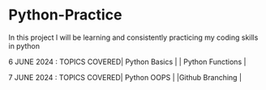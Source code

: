# Python-Practice
In this project l will be learning and consistently practicing my coding skills in python

6 JUNE 2024 : TOPICS COVERED| Python Basics    |
                            | Python Functions |
                            
7 JUNE 2024 : TOPICS COVERED| Python OOPS      | 
                            |Github Branching  |
